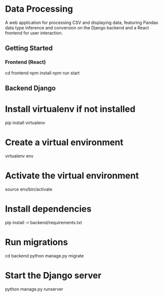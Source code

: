 # Data Processing

A web application for processing CSV and displaying data, featuring Pandas data type inference and 
conversion on the Django backend and a React frontend for user interaction.

## Getting Started

### Frontend (React)


cd frontend 
npm install
npm run start


## Backend Django

# Install virtualenv if not installed
pip install virtualenv

# Create a virtual environment
virtualenv env

# Activate the virtual environment
source env/bin/activate

# Install dependencies
pip install -r backend/requirements.txt

# Run migrations
cd backend
python manage.py migrate

# Start the Django server
python manage.py runserver
